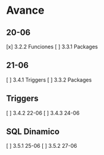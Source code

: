 # Avance

## 20-06 
[x] 3.2.2   Funciones 
[ ] 3.3.1	Packages

## 21-06
[ ] 3.4.1	Triggers
[ ] 3.3.2	Packages

## Triggers
[ ] 3.4.2	22-06
[ ] 3.4.3	24-06

## SQL Dinamico
[ ] 3.5.1	25-06
[ ] 3.5.2	27-06